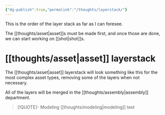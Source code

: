 ```yaml
---
{"dg-publish":true,"permalink":"/thoughts/layerstack/"}
---
```


This is the order of the layer stack as far as I can foresee.

The [[thoughts/asset\|asset]]s must be made first, and once those are done, we can start working on [[shot\|shot]]s.


# [[thoughts/asset\|asset]] layerstack

The [[thoughts/asset\|asset]] layerstack will look something like this for the most complex asset types, removing some of the layers when not necessary. 

All of the layers will be merged in the [[thoughts/assembly\|assembly]] department.

> [!QUOTE]- Modeling
>[[thoughts/modeling\|modeling]]
> test
## 